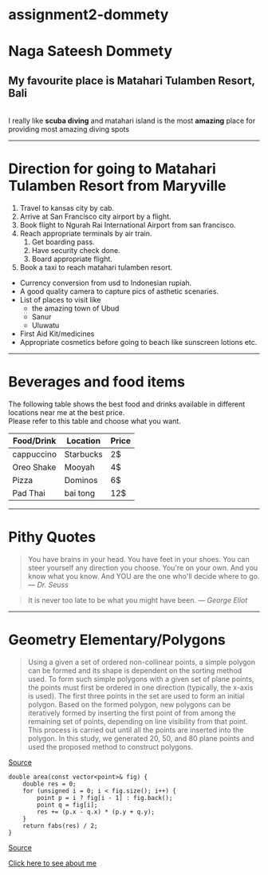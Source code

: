 # assignment2-dommety
# Naga Sateesh Dommety
## My favourite place is Matahari Tulamben Resort, Bali
<br> I really like **scuba diving** and matahari island is the most **amazing** place for providing most amazing diving spots

---

# Direction for going to Matahari Tulamben Resort from Maryville
1. Travel to kansas city by cab.
2. Arrive at San Francisco city airport by a flight.
3. Book flight to Ngurah Rai International Airport from san francisco.
4. Reach appropriate terminals by air train.
   1. Get boarding pass.
   2. Have security check done.
   3. Board appropriate flight.
5. Book a taxi to reach matahari tulamben resort.

* Currency conversion from usd to Indonesian rupiah.
* A good quality camera to capture pics of asthetic scenaries.
* List of places to visit like
  * the amazing town of Ubud
  * Sanur
  * Uluwatu
* First Aid Kit/medicines
* Appropriate cosmetics before going to beach like sunscreen lotions etc. 

---

# Beverages and food items
  The following table shows the best food and drinks available in different locations near me at the best price.<br> Please refer to this table and choose what you want.

   | Food/Drink   | Location  | Price |
   | ----------   | --------  | ----- |
   |   cappuccino | Starbucks |  2$   |
   |   Oreo Shake | Mooyah    |  4$   |
   |   Pizza      | Dominos   |  6$   |
   |   Pad Thai   | bai tong  |  12$  |

---

# Pithy Quotes

> You have brains in your head. You have feet in your shoes. You can steer yourself any direction you choose. You're on your own. And you know what you know. And YOU are the one who'll decide where to go.<br>
― *Dr. Seuss*

> It is never too late to be what you might have been.
― *George Eliot*

---

# Geometry  Elementary/Polygons 
> Using a given a set of ordered non-collinear points, a simple polygon can be formed and its shape is dependent on the sorting method used. To form such simple polygons with a given set of plane points, the points must first be ordered in one direction (typically, the x-axis is used). The first three points in the set are used to form an initial polygon. Based on the formed polygon, new polygons can be iteratively formed by inserting the first point of from among the remaining set of points, depending on line visibility from that point. This process is carried out until all the points are inserted into the polygon. In this study, we generated 20, 50, and 80 plane points and used the proposed method to construct polygons. 

[Source](https://journals.plos.org/plosone/article?id=10.1371/journal.pone.0230342)

```
double area(const vector<point>& fig) {
    double res = 0;
    for (unsigned i = 0; i < fig.size(); i++) {
        point p = i ? fig[i - 1] : fig.back();
        point q = fig[i];
        res += (p.x - q.x) * (p.y + q.y);
    }
    return fabs(res) / 2;
}
```

[Source](https://cp-algorithms.com/geometry/area-of-simple-polygon.html)

[Click here to see about me](https://github.com/S545395/assignment2-dommety/blob/main/AboutMe.md)